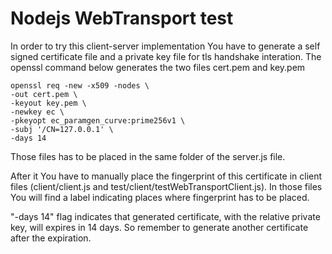 # Nodejs WebTransport test

In order to try this client-server implementation You have to generate a self signed certificate file and a private key file for tls handshake interation.
The openssl command below generates the two files cert.pem and key.pem

    openssl req -new -x509 -nodes \
    -out cert.pem \
    -keyout key.pem \
    -newkey ec \
    -pkeyopt ec_paramgen_curve:prime256v1 \
    -subj '/CN=127.0.0.1' \
    -days 14

Those files has to be placed in the same folder of the server.js file.

After it You have to manually place the fingerprint of this certificate in client files (client/client.js and test/client/testWebTransportClient.js).
In those files You will find a label indicating places where fingerprint has to be placed.

"-days 14" flag indicates that generated certificate, with the relative private key, will expires in 14 days. So remember to generate another certificate after the expiration.
